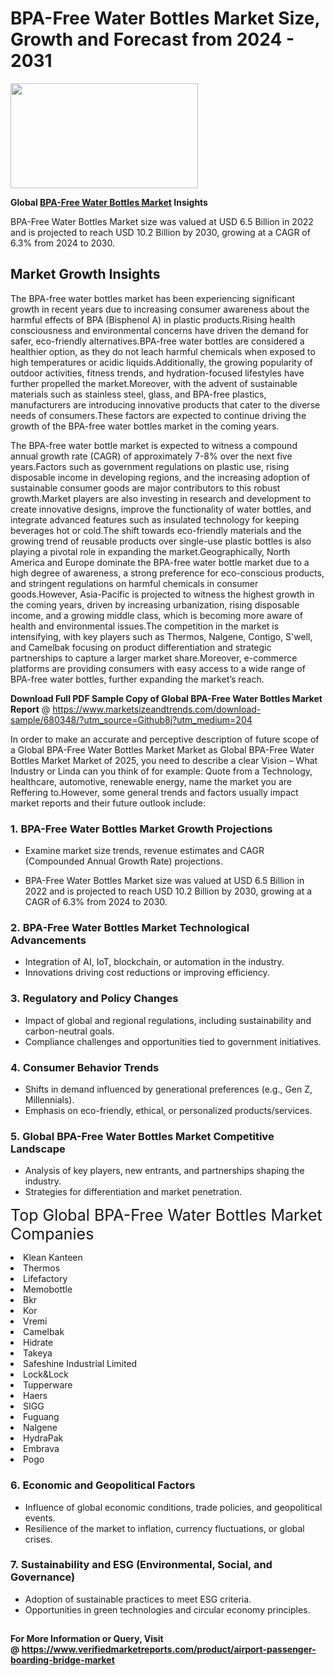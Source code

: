 <H1>BPA-Free Water Bottles Market Size, Growth and Forecast from 2024 - 2031</H1><img class="aligncenter size-medium wp-image-584254" src="https://thirdeyenews.in/wp-content/uploads/2024/09/Global-Market-Research-300x168.jpeg" alt="" width="300" height="168" /><p><strong>Global&nbsp;<a href="https://www.marketsizeandtrends.com/download-sample/680348/?utm_source=Github8j?utm_medium=204">BPA-Free Water Bottles Market</a> Insights</strong></p><p>BPA-Free Water Bottles Market size was valued at USD 6.5 Billion in 2022 and is projected to reach USD 10.2 Billion by 2030, growing at a CAGR of 6.3% from 2024 to 2030.</p><p><h2>Market Growth Insights</h2> <p>The BPA-free water bottles market has been experiencing significant growth in recent years due to increasing consumer awareness about the harmful effects of BPA (Bisphenol A) in plastic products.Rising health consciousness and environmental concerns have driven the demand for safer, eco-friendly alternatives.BPA-free water bottles are considered a healthier option, as they do not leach harmful chemicals when exposed to high temperatures or acidic liquids.Additionally, the growing popularity of outdoor activities, fitness trends, and hydration-focused lifestyles have further propelled the market.Moreover, with the advent of sustainable materials such as stainless steel, glass, and BPA-free plastics, manufacturers are introducing innovative products that cater to the diverse needs of consumers.These factors are expected to continue driving the growth of the BPA-free water bottles market in the coming years.</p> <p>The BPA-free water bottle market is expected to witness a compound annual growth rate (CAGR) of approximately 7-8% over the next five years.Factors such as government regulations on plastic use, rising disposable income in developing regions, and the increasing adoption of sustainable consumer goods are major contributors to this robust growth.Market players are also investing in research and development to create innovative designs, improve the functionality of water bottles, and integrate advanced features such as insulated technology for keeping beverages hot or cold.The shift towards eco-friendly materials and the growing trend of reusable products over single-use plastic bottles is also playing a pivotal role in expanding the market.Geographically, North America and Europe dominate the BPA-free water bottle market due to a high degree of awareness, a strong preference for eco-conscious products, and stringent regulations on harmful chemicals in consumer goods.However, Asia-Pacific is projected to witness the highest growth in the coming years, driven by increasing urbanization, rising disposable income, and a growing middle class, which is becoming more aware of health and environmental issues.The competition in the market is intensifying, with key players such as Thermos, Nalgene, Contigo, S'well, and Camelbak focusing on product differentiation and strategic partnerships to capture a larger market share.Moreover, e-commerce platforms are providing consumers with easy access to a wide range of BPA-free water bottles, further expanding the market’s reach.<p><span class=""><strong>Download Full PDF Sample Copy of Global BPA-Free Water Bottles Market Report</strong> @ <a href="https://www.marketsizeandtrends.com/download-sample/680348/?utm_source=Github8j?utm_medium=204" target="_blank">https://www.marketsizeandtrends.com/download-sample/680348/?utm_source=Github8j?utm_medium=204</a></span></p><p>In order to make an accurate and perceptive description of future scope of a Global&nbsp;BPA-Free Water Bottles Market Market as Global&nbsp;BPA-Free Water Bottles Market Market of 2025, you need to describe a clear Vision &ndash; What Industry or Linda can you think of for example: Quote from a Technology, healthcare, automotive, renewable energy, name the market you are Reffering to.However, some general trends and factors usually impact market reports and their future outlook include:</p><h3>1.&nbsp;<strong>BPA-Free Water Bottles Market Growth Projections</strong></h3><ul><li>Examine market size trends, revenue estimates and CAGR (Compounded Annual Growth Rate) projections.</li><li><p>BPA-Free Water Bottles Market size was valued at USD 6.5 Billion in 2022 and is projected to reach USD 10.2 Billion by 2030, growing at a CAGR of 6.3% from 2024 to 2030.</p></li></ul><h3>2.&nbsp;<strong>BPA-Free Water Bottles Market Technological Advancements</strong></h3><ul><li>Integration of AI, IoT, blockchain, or automation in the industry.</li><li>Innovations driving cost reductions or improving efficiency.</li></ul><h3>3.&nbsp;<strong>Regulatory and Policy Changes</strong></h3><ul><li>Impact of global and regional regulations, including sustainability and carbon-neutral goals.</li><li>Compliance challenges and opportunities tied to government initiatives.</li></ul><h3>4.&nbsp;<strong>Consumer Behavior Trends</strong></h3><ul><li>Shifts in demand influenced by generational preferences (e.g., Gen Z, Millennials).</li><li>Emphasis on eco-friendly, ethical, or personalized products/services.</li></ul><h3>5.&nbsp;<strong>Global BPA-Free Water Bottles Market Competitive Landscape</strong></h3><ul><li>Analysis of key players, new entrants, and partnerships shaping the industry.</li><li>Strategies for differentiation and market penetration.</li></ul><p data-pm-slice="1 1 []"><span style="color: inherit; font-family: inherit; font-size: 25px;">Top Global BPA-Free Water Bottles Market Companies</span></p><div class="" data-test-id=""><p><li>Klean Kanteen</li><li> Thermos</li><li> Lifefactory</li><li> Memobottle</li><li> Bkr</li><li> Kor</li><li> Vremi</li><li> Camelbak</li><li> Hidrate</li><li> Takeya</li><li> Safeshine Industrial Limited</li><li> Lock&Lock</li><li> Tupperware</li><li> Haers</li><li> SIGG</li><li> Fuguang</li><li> Nalgene</li><li> HydraPak</li><li> Embrava</li><li> Pogo</li></p></div><h3>6.&nbsp;<strong>Economic and Geopolitical Factors</strong></h3><ul><li>Influence of global economic conditions, trade policies, and geopolitical events.</li><li>Resilience of the market to inflation, currency fluctuations, or global crises.</li></ul><h3>7.&nbsp;<strong>Sustainability and ESG (Environmental, Social, and Governance)</strong></h3><ul><li>Adoption of sustainable practices to meet ESG criteria.</li><li>Opportunities in green technologies and circular economy principles.</li></ul><h2><strong style="font-size: 14px;">For More Information or Query, Visit @&nbsp;</strong><a style="background-color: #ffffff; font-size: 14px;" href="https://www.marketsizeandtrends.com/report/bpa-free-water-bottles-market/" target="_blank">https://www.verifiedmarketreports.com/product/airport-passenger-boarding-bridge-market</a></h2>